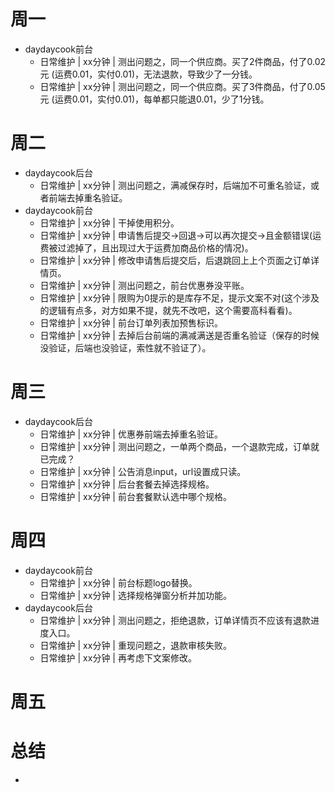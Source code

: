 # 周一
* daydaycook前台
    - 日常维护 | xx分钟 | 测出问题之，同一个供应商。买了2件商品，付了0.02元 (运费0.01，实付0.01)，无法退款，导致少了一分钱。
    - 日常维护 | xx分钟 | 测出问题之，同一个供应商。买了3件商品，付了0.05元 (运费0.01，实付0.01)，每单都只能退0.01，少了1分钱。

# 周二
* daydaycook后台
    - 日常维护 | xx分钟 | 测出问题之，满减保存时，后端加不可重名验证，或者前端去掉重名验证。
* daydaycook前台
    - 日常维护 | xx分钟 | 干掉使用积分。
    - 日常维护 | xx分钟 | 申请售后提交->回退->可以再次提交->且金额错误(运费被过滤掉了，且出现过大于运费加商品价格的情况)。
    - 日常维护 | xx分钟 | 修改申请售后提交后，后退跳回上上个页面之订单详情页。
    - 日常维护 | xx分钟 | 测出问题之，前台优惠券没平账。
    - 日常维护 | xx分钟 | 限购为0提示的是库存不足，提示文案不对(这个涉及的逻辑有点多，对方如果不提，就先不改吧，这个需要高科看看)。
    - 日常维护 | xx分钟 | 前台订单列表加预售标识。
    - 日常维护 | xx分钟 | 去掉后台前端的满减满送是否重名验证（保存的时候没验证，后端也没验证，索性就不验证了）。

# 周三
* daydaycook后台
    - 日常维护 | xx分钟 | 优惠券前端去掉重名验证。
    - 日常维护 | xx分钟 | 测出问题之，一单两个商品，一个退款完成，订单就已完成？
    - 日常维护 | xx分钟 | 公告消息input，url设置成只读。
    - 日常维护 | xx分钟 | 后台套餐去掉选择规格。
    - 日常维护 | xx分钟 | 前台套餐默认选中哪个规格。

# 周四
* daydaycook前台
    - 日常维护 | xx分钟 | 前台标题logo替换。
    - 日常维护 | xx分钟 | 选择规格弹窗分析并加功能。
* daydaycook后台
    - 日常维护 | xx分钟 | 测出问题之，拒绝退款，订单详情页不应该有退款进度入口。
    - 日常维护 | xx分钟 | 重现问题之，退款审核失败。
    - 日常维护 | xx分钟 | 再考虑下文案修改。

# 周五

# 总结
*
